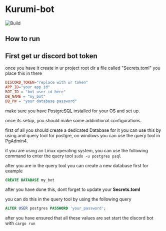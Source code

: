 # Kurumi-bot
![Build](https://github.com/Asm-Rosie/adhd-helper-bot/actions/workflows/rust.yml/badge.svg)

## How to run
## First get ur discord bot token

once you have it create in ur project root dir a file called "Secrets.toml" you place this in there 
```toml
DISCORD_TOKEN="replace with ur token"
APP_ID="your app id"
BOT_ID = "bot user id here"
DB_NAME = "my_bot"
DB_PW = "your database password"
```


make sure you have [PostgreSQL](https://www.postgresql.org/download/) installed for your OS and set up.

once its setup, you should make some addinitional configurations. 

first of all you should create a dedicated Database for it you can use this by using and query tool for postgre, on windows you can use the query tool in PgAdmin4.

if you are using an Linux operating system, you can use the following command to enter the query tool `sudo -u postgres psql`

after you are in the query tool you can create a new database first for example
```SQL
CREATE DATABASE my_bot
```
after you have done this, dont forget to update your **Secrets.toml**

you can do this in the query tool by using the following query
```SQL
ALTER USER postgres PASSWORD 'your_password';
```

after you have ensured that all these values are set start the discord bot with `cargo run`
